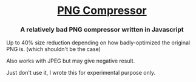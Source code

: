 <h1 align="center"><a href="https://ziap.github.io/png-compress">PNG Compressor</a></h1>
<h3 align="center">A relatively bad PNG compressor written in Javascript</h3>

Up to 40% size reduction depending on how badly-optimized the original PNG is. (which shouldn't be the case)

Also works with JPEG but may give negative result.

Just don't use it, I wrote this for experimental purpose only.
